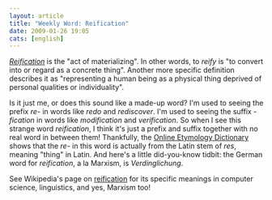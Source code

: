 ```yaml
---
layout: article
title: "Weekly Word: Reification"
date: 2009-01-26 19:05
cats: [english]
---
```

<em><a href="http://dictionary.reference.com/browse/reification">Reification</a></em> is the "act of materializing". In other words, to <em>reify</em> is "to convert into or regard as a concrete thing". Another more specific definition describes it as "representing a human being as a physical thing deprived of personal qualities or individuality".

Is it just me, or does this sound like a made-up word? I'm used to seeing the prefix <em>re-</em> in words like <em>redo</em> and <em>rediscover</em>. I'm used to seeing the suffix <em>-fication</em> in words like <em>modification</em> and <em>verification</em>. So when I see this strange word <em>reification</em>, I think it's just a prefix and suffix together with no real word in between them! Thankfully, the <a href="http://www.etymonline.com/index.php?term=reification" title="Reification">Online Etymology Dictionary</a> shows that the <em>re-</em> in this word is actually from the Latin stem of <em>res</em>, meaning "thing" in Latin. And here's a little did-you-know tidbit: the German word for <em>reification</em>, a la Marxism, is <em>Verdinglichung</em>.

See Wikipedia's page on <a href="http://en.wikipedia.org/wiki/Reification">reification</a> for its specific meanings in computer science, linguistics, and yes, Marxism too!
